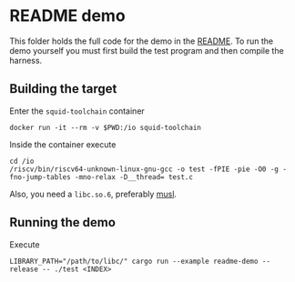 # README demo

This folder holds the full code for the demo in the [README](../../README.md).
To run the demo yourself you must first build the test program and then compile the harness.

## Building the target
Enter the `squid-toolchain` container
```
docker run -it --rm -v $PWD:/io squid-toolchain
```
Inside the container execute
```
cd /io
/riscv/bin/riscv64-unknown-linux-gnu-gcc -o test -fPIE -pie -O0 -g -fno-jump-tables -mno-relax -D__thread= test.c
```

Also, you need a `libc.so.6`, preferably [musl](../musl).

## Running the demo
Execute
```
LIBRARY_PATH="/path/to/libc/" cargo run --example readme-demo --release -- ./test <INDEX>
```

